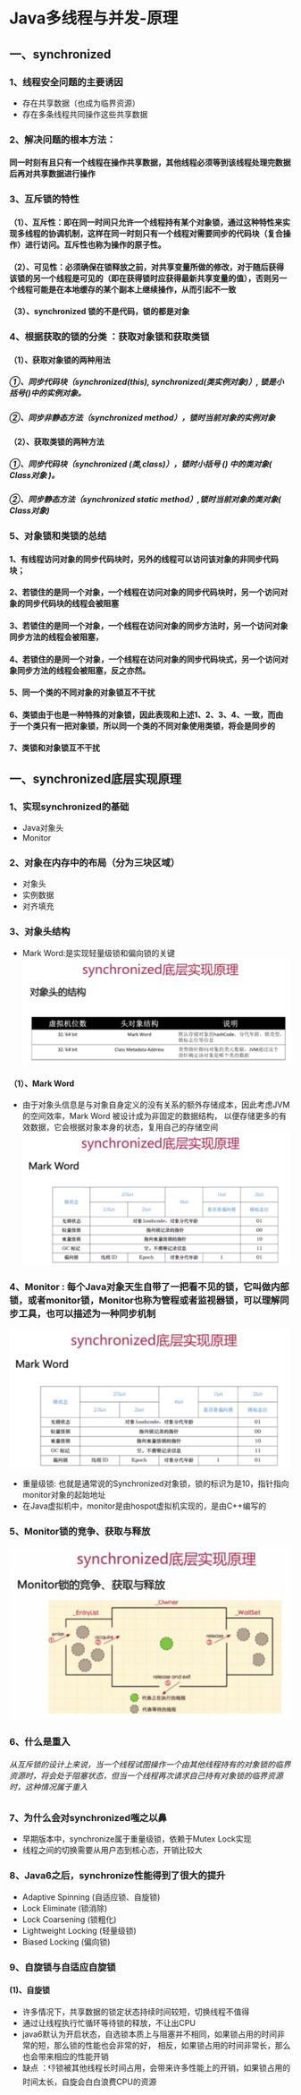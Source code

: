 # Java多线程与并发-原理
## 一、synchronized
### 1、线程安全问题的主要诱因
* 存在共享数据（也成为临界资源）
* 存在多条线程共同操作这些共享数据
### 2、解决问题的根本方法：
#### 同一时刻有且只有一个线程在操作共享数据，其他线程必须等到该线程处理完数据后再对共享数据进行操作

### 3、互斥锁的特性
#### （1）、互斥性：即在同一时间只允许一个线程持有某个对象锁，通过这种特性来实现多线程的协调机制，这样在同一时刻只有一个线程对需要同步的代码块（复合操作）进行访问。互斥性也称为操作的原子性。
#### （2）、可见性：必须确保在锁释放之前，对共享变量所做的修改，对于随后获得该锁的另一个线程是可见的（即在获得锁时应获得最新共享变量的值），否则另一个线程可能是在本地缓存的某个副本上继续操作，从而引起不一致
#### （3）、synchronized 锁的不是代码，锁的都是对象

### 4、根据获取的锁的分类 ：获取对象锁和获取类锁
#### （1）、获取对象锁的两种用法
##### ①、同步代码块（synchronized(this), synchronized(类实例对象)）, 锁是小括号()中的实例对象。
##### ②、同步非静态方法（synchronized method），锁时当前对象的实例对象

#### （2）、获取类锁的两种方法
##### ①、同步代码块（synchronized (类,class)），锁时小括号 () 中的类对象( Class对象 )。
##### ②、同步静态方法（synchronized static method）,锁时当前对象的类对象( Class对象)

### 5、对象锁和类锁的总结
#### 1、有线程访问对象的同步代码块时，另外的线程可以访问该对象的非同步代码块；
#### 2、若锁住的是同一个对象，一个线程在访问对象的同步代码块时，另一个访问对象的同步代码块的线程会被阻塞
#### 3、若锁住的是同一个对象，一个线程在访问对象的同步方法时，另一个访问对象同步方法的线程会被阻塞，
#### 4、若锁住的是同一个对象，一个线程在访问对象的同步代码块式，另一个访问对象同步方法的线程会被阻塞，反之亦然。
#### 5、同一个类的不同对象的对象锁互不干扰
#### 6、类锁由于也是一种特殊的对象锁，因此表现和上述1、2、3、4、一致，而由于一个类只有一把对象锁，所以同一个类的不同对象使用类锁，将会是同步的
#### 7、类锁和对象锁互不干扰


## 一、synchronized底层实现原理
### 1、实现synchronized的基础
* Java对象头
* Monitor
### 2、对象在内存中的布局（分为三块区域）
* 对象头
* 实例数据
* 对齐填充

### 3、对象头结构
* Mark Word:是实现轻量级锁和偏向锁的关键
![Image](https://github.com/2571138262/Java-Interview/blob/master/images-folder/duixiangtoujiegou.jpg)

#### （1）、Mark Word 
* 由于对象头信息是与对象自身定义的没有关系的额外存储成本，因此考虑JVM的空间效率，Mark Word 被设计成为非固定的数据结构，
以便存储更多的有效数据，它会根据对象本身的状态，复用自己的存储空间
![Image](https://github.com/2571138262/Java-Interview/blob/master/images-folder/MardWord.jpg)

### 4、Monitor : 每个Java对象天生自带了一把看不见的锁，它叫做内部锁，或者monitor锁，Monitor也称为管程或者监视器锁，可以理解同步工具，也可以描述为一种同步机制
![Image](https://github.com/2571138262/Java-Interview/blob/master/images-folder/MardWord.jpg)
* 重量级锁: 也就是通常说的Synchronized对象锁，锁的标识为是10，指针指向monitor对象的起始地址
* 在Java虚拟机中，monitor是由hospot虚拟机实现的，是由C++编写的 

### 5、Monitor锁的竞争、获取与释放
![Image](https://github.com/2571138262/Java-Interview/blob/master/images-folder/monitorsuojingzhengyushifang.jpg)

### 6、什么是重入
###### 从互斥锁的设计上来说，当一个线程试图操作一个由其他线程持有的对象锁的临界资源时，将会处于阻塞状态，但当一个线程再次请求自己持有对象锁的临界资源时，这种情况属于重入

### 7、为什么会对synchronized嗤之以鼻
* 早期版本中，synchronize属于重量级锁，依赖于Mutex Lock实现
* 线程之间的切换需要从用户态到核心态，开销比较大

### 8、Java6之后，synchronize性能得到了很大的提升
* Adaptive Spinning (自适应锁、自旋锁)
* Lock Eliminate (锁消除)
* Lock Coarsening (锁粗化)
* Lightweight Locking (轻量级锁) 
* Biased Locking (偏向锁)

### 9、自旋锁与自适应自旋锁
#### (1)、自旋锁
* 许多情况下，共享数据的锁定状态持续时间较短，切换线程不值得
* 通过让线程执行忙循环等待锁的释放，不让出CPU
* java6默认为开启状态，自选锁本质上与阻塞并不相同，如果锁占用的时间非常的短，那么锁的性能也会非常的好，
相反，如果锁占用的时间非常长，那么也会带来相应的性能开销
* 缺点 ：👎锁被其他线程长时间占用，会带来许多性能上的开销，如果锁占用的时间太长，自旋会白白浪费CPU的资源


